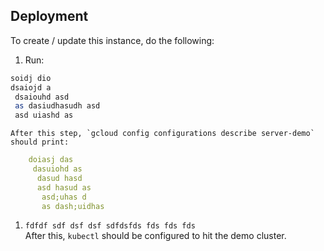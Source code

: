 ## Deployment

To create / update this instance, do the following:

1. Run:

```bash
soidj dio
dsaiojd a
 dsaiouhd asd
 as dasiudhasudh asd 
 asd uiashd as
```
    After this step, `gcloud config configurations describe server-demo` should print:
```yaml
    doiasj das 
     dasuiohd as
      dasud hasd 
      asd hasud as
       asd;uhas d
       as dash;uidhas
```
1. `fdfdf sdf dsf dsf sdfdsfds fds fds fds `<br>
    After this, `kubectl` should be configured to hit the demo cluster.

